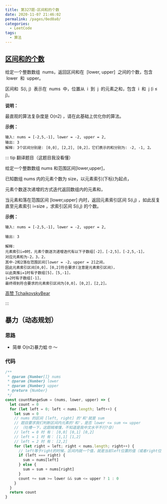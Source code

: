 ```yaml
---
title: 第327题-区间和的个数
date: 2020-11-07 21:46:02
permalink: /pages/0ed0a0/
categories:
  - LeetCode
tags:
  - 算法
---
```


## [区间和的个数](https://leetcode-cn.com/problems/count-of-range-sum/)

给定一个整数数组  nums，返回区间和在  [lower, upper]  之间的个数，包含  lower  和  upper。

区间和  S(i, j)  表示在  nums  中，位置从  i  到  j  的元素之和，包含  i  和  j (i ≤ j)。

**说明：**

最直观的算法复杂度是 O(n2) ，请在此基础上优化你的算法。

**示例：**

```
输入: nums = [-2,5,-1], lower = -2, upper = 2,
输出: 3
解释: 3个区间分别是: [0,0], [2,2], [0,2]，它们表示的和分别为: -2, -1, 2。
```

<!-- more -->

::: tip 翻译题目（这题目我没看懂）

给定一个整数数组 nums 和范围区间[lower,upper]，

已知数组 nums 内的元素个数为 size，以元素索引(下标)为起点，

元素个数逐次递增的方式迭代返回数组内的元素和，

当元素和落在范围区间 [lower,upper] 内时，返回元素索引区间 S(i,j) ，如此反复直至元素索引 i=size ，求索引区间 S(i,j) 的个数。

**示例：**

```
输入: nums = [-2,5,-1], lower = -2, upper = 2,

输出: 3

解释:
元素索引i=0时，元素个数逐次递增迭代有以下子数组[-2]，[-2,5]，[-2,5,-1]，
对应元素和为-2，3，2，
其中-2和2落在范围区间[lower = -2，upper = 2]之间，
因此元素索引区间[0,0]，[0,2]符合要求(注意是元素索引区间)，
以此类推i=1时有子数组[5]，[5,-1]，
i=2时有子数组[-1]，
最终得到符合要求的元素索引区间为[0,0]，[0,2]，[2,2]。
```

[高赞 TchaikovskyBear](https://leetcode-cn.com/problems/count-of-range-sum/comments/)

:::

## 暴力（动态规划）

### 思路

- 简单 O(n2)暴力蛤 🤓 ～

### 代码

```JavaScript
/**
 * @param {Number[]} nums
 * @param {Number} lower
 * @param {Number} upper
 * @return {Number}
 */
const countRangeSum = (nums, lower, upper) => {
  let count = 0
  for (let left = 0; left < nums.length; left++) {
    let sum = 0
    // nums 的区间 [left, right] 的'和'就是 sum
    // 题目要求我们判断区间内元素的'和'，是否 lower <= sum <= upper
    // （吐槽一下，这题贼难懂，不知道是我中文水平不行?😰）
    // left = 0 时 有： [0,0] [0,1] [0,2]
    // left = 1 时 有： [1,1] [1,2]
    // left = 2 时 有： [2,2]
    for (let right = left; right < nums.length; right++) {
      // left等于right的时候，区间内就一个值，就是当前left位置的值（或者right位置）
      if (left === right) {
        sum = nums[left]
      } else {
        sum = sum + nums[right]
      }
      count += sum >= lower && sum <= upper ? 1 : 0
    }
  }
  return count
}
```
